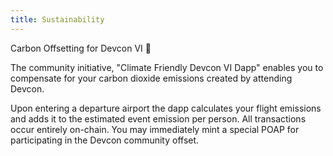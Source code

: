 ```yaml
---
title: Sustainability
---
```


Carbon Offsetting for Devcon VI 🌳

The community initiative, "Climate Friendly Devcon VI Dapp" enables you to compensate for your carbon dioxide emissions created by attending Devcon.

Upon entering a departure airport the dapp calculates your flight emissions and adds it to the estimated event emission per person. All transactions occur entirely on-chain.
You may immediately mint a special POAP for participating in the Devcon community offset.

